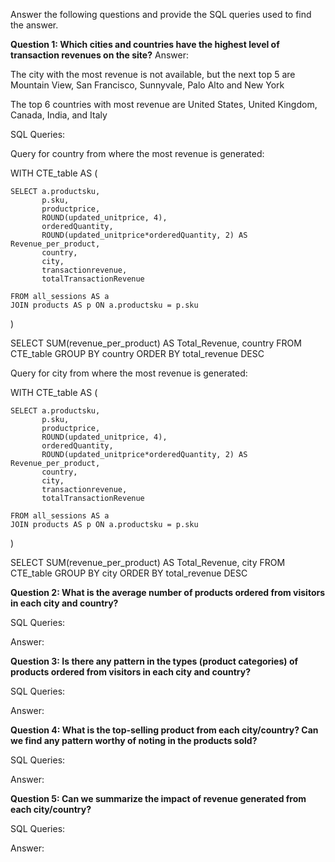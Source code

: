Answer the following questions and provide the SQL queries used to find the answer.

    
**Question 1: Which cities and countries have the highest level of transaction revenues on the site?**
Answer:

The city with the most revenue is not available, but the next top 5 are Mountain View, San Francisco, Sunnyvale, Palo Alto and New York

The top 6 countries with most revenue are United States, United Kingdom, Canada, India, and Italy

SQL Queries:

Query for country from where the most revenue is generated:

WITH CTE_table AS ( 

	SELECT a.productsku,
		   p.sku,
		   productprice,
		   ROUND(updated_unitprice, 4),
		   orderedQuantity,
		   ROUND(updated_unitprice*orderedQuantity, 2) AS Revenue_per_product,
		   country,
		   city,
		   transactionrevenue,
		   totalTransactionRevenue
	
	FROM all_sessions AS a
	JOIN products AS p ON a.productsku = p.sku
)

SELECT SUM(revenue_per_product) AS Total_Revenue,
	   country
FROM CTE_table
GROUP BY country
ORDER BY total_revenue DESC

Query for city from where the most revenue is generated:

WITH CTE_table AS ( 

	SELECT a.productsku,
		   p.sku,
		   productprice,
		   ROUND(updated_unitprice, 4),
		   orderedQuantity,
		   ROUND(updated_unitprice*orderedQuantity, 2) AS Revenue_per_product,
		   country,
		   city,
		   transactionrevenue,
		   totalTransactionRevenue
	
	FROM all_sessions AS a
	JOIN products AS p ON a.productsku = p.sku
)

SELECT SUM(revenue_per_product) AS Total_Revenue,
	   city
FROM CTE_table
GROUP BY city
ORDER BY total_revenue DESC



**Question 2: What is the average number of products ordered from visitors in each city and country?**


SQL Queries:



Answer:





**Question 3: Is there any pattern in the types (product categories) of products ordered from visitors in each city and country?**


SQL Queries:



Answer:





**Question 4: What is the top-selling product from each city/country? Can we find any pattern worthy of noting in the products sold?**


SQL Queries:



Answer:





**Question 5: Can we summarize the impact of revenue generated from each city/country?**

SQL Queries:



Answer:







